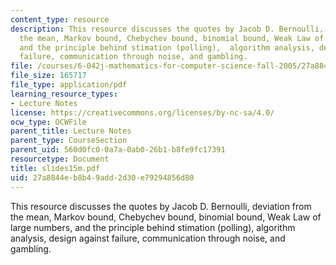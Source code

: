 ```yaml
---
content_type: resource
description: This resource discusses the quotes by Jacob D. Bernoulli, deviation from
  the mean, Markov bound, Chebychev bound, binomial bound, Weak Law of large numbers,
  and the principle behind stimation (polling),  algorithm analysis, design against
  failure, communication through noise, and gambling.
file: /courses/6-042j-mathematics-for-computer-science-fall-2005/27a8844eb8b49add2d30e79294856d80_slides15m.pdf
file_size: 165717
file_type: application/pdf
learning_resource_types:
- Lecture Notes
license: https://creativecommons.org/licenses/by-nc-sa/4.0/
ocw_type: OCWFile
parent_title: Lecture Notes
parent_type: CourseSection
parent_uid: 560d0fc0-0a7a-0ab0-26b1-b8fe9fc17391
resourcetype: Document
title: slides15m.pdf
uid: 27a8844e-b8b4-9add-2d30-e79294856d80
---
```

This resource discusses the quotes by Jacob D. Bernoulli, deviation from the mean, Markov bound, Chebychev bound, binomial bound, Weak Law of large numbers, and the principle behind stimation (polling),  algorithm analysis, design against failure, communication through noise, and gambling.